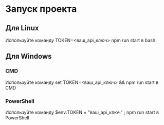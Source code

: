 # Запуск проекта
## Для Linux
Используйте команду TOKEN=<ваш_api_ключ> npm run start в bash
## Для Windows
### CMD
Используйте команду set TOKEN=<ваш_api_ключ> && npm run start в CMD 
### PowerShell
Используйте команду $env:TOKEN = "ваш_api_ключ" ; npm run start в PowerShell

